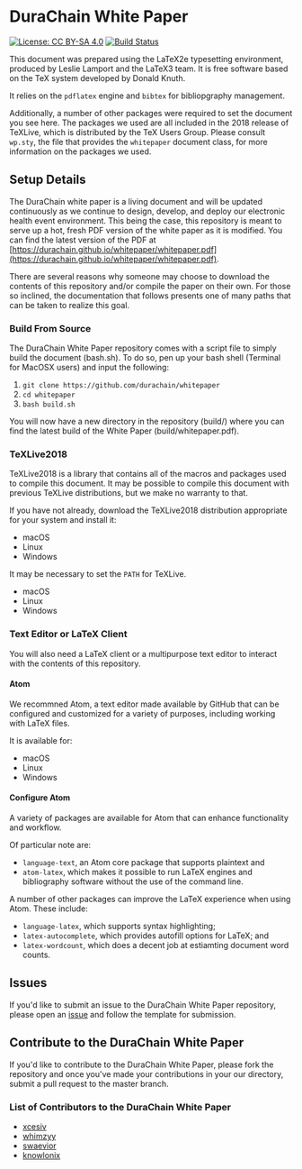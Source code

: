 # DuraChain White Paper

[![License: CC BY-SA 4.0](https://img.shields.io/badge/License-CC%20BY--SA%204.0-lightgrey.svg)](https://creativecommons.org/licenses/by-sa/4.0/)
[![Build Status](https://travis-ci.com/durachain/whitepaper.svg?branch=master)](https://travis-ci.com/durachain/whitepaper)

This document was prepared using the LaTeX2e typesetting environment, produced by Leslie Lamport and the LaTeX3 team. It is free software based on the TeX system developed by Donald Knuth.

It relies on the `pdflatex` engine and `bibtex` for bibliopgraphy management.

Additionally, a number of other packages were required to set the document you see here. The packages we used are all included in the 2018 release of TeXLive, which is distributed by the TeX Users Group. Please consult `wp.sty`, the file that provides the `whitepaper` document class, for more information on the packages we used.

## Setup Details
The DuraChain white paper is a living document and will be updated continuously as we continue to design, develop, and deploy our electronic health event environment. This being the case, this repository is meant to serve up a hot, fresh PDF version of the white paper as it is modified. You can find the latest version of the PDF at [https://durachain.github.io/whitepaper/whitepaper.pdf](https://durachain.github.io/whitepaper/whitepaper.pdf).

There are several reasons why someone may choose to download the contents of this repository and/or compile the paper on their own. For those so inclined, the documentation that follows presents one of many paths that can be taken to realize this goal.

### Build From Source
The DuraChain White Paper repository comes with a script file to simply build the document (bash.sh). To do so, pen up your bash shell (Terminal for MacOSX users) and input the following:

1. `git clone https://github.com/durachain/whitepaper`
1. `cd whitepaper`
1. `bash build.sh`

You will now have a new directory in the repository (build/) where you can find the latest build of the White Paper (build/whitepaper.pdf).

### TeXLive2018
TeXLive2018 is a library that contains all of the macros and packages used to compile this document. It may be possible to compile this document with previous TeXLive distributions, but we make no warranty to that.

If you have not already, download the TeXLive2018 distribution appropriate for your system and install it:
- macOS
- Linux
- Windows

It may be necessary to set the `PATH` for TeXLive.
- macOS
- Linux
- Windows

### Text Editor or LaTeX Client
You will also need a LaTeX client or a multipurpose text editor to interact with the contents of this repository.

#### Atom
We recommned Atom, a text editor made available by GitHub that can be configured and customized for a variety of purposes, including working with LaTeX files.

It is available for:
- macOS
- Linux
- Windows

#### Configure Atom
A variety of packages are available for Atom that can enhance functionality and workflow.

Of particular note are:
- `language-text`, an Atom core package that supports plaintext and
- `atom-latex`, which makes it possible to run LaTeX engines and bibliography software without the use of the command line.

A number of other packages can improve the LaTeX experience when using Atom. These include:
- `language-latex`, which supports syntax highlighting;
- `latex-autocomplete`, which provides autofill options for LaTeX; and
- `latex-wordcount`, which does a decent job at estiamting document word counts.

## Issues
If you'd like to submit an issue to the DuraChain White Paper repository, please open an [issue](https://github.com/durachain/whitepaper/issues) and follow the template for submission.

## Contribute to the DuraChain White Paper
If you'd like to contribute to the DuraChain White Paper, please fork the repository and once you've made your contributions in your our directory, submit a pull request to the master branch.

### List of Contributors to the DuraChain White Paper
- [xcesiv](https://github.com/xcesiv)
- [whimzyy](https://github.com/whimzyy)
- [swaevior](https://github.com/swaevior)
- [knowlonix](https://github.com/knowlonix)
